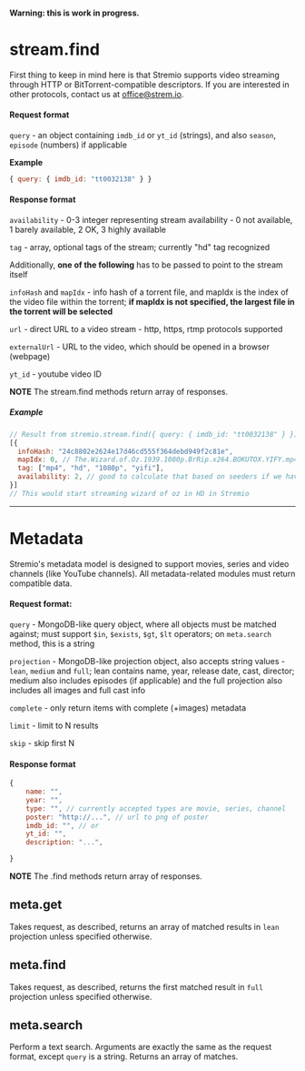 #### Warning: this is work in progress.

# stream.find
First thing to keep in mind here is that Stremio supports video streaming through HTTP or BitTorrent-compatible descriptors. If you are interested in other protocols, contact us at [office@strem.io](mailto:office@strem.io).

#### Request format
``query`` - an object containing ``imdb_id`` or ``yt_id`` (strings), and also ``season``, ``episode`` (numbers) if applicable

**Example**
```javascript
{ query: { imdb_id: "tt0032138" } }
```

#### Response format

``availability`` - 0-3 integer representing stream availability - 0 not available, 1 barely available, 2 OK, 3 highly available

``tag`` - array, optional tags of the stream; currently "hd" tag recognized

Additionally, **one of the following** has to be passed to point to the stream itself

``infoHash`` and ``mapIdx`` - info hash of a torrent file, and mapIdx is the index of the video file within the torrent; **if mapIdx is not specified, the largest file in the torrent will be selected**

``url`` - direct URL to a video stream - http, https, rtmp protocols supported

``externalUrl`` - URL to the video, which should be opened in a browser (webpage) 

``yt_id`` - youtube video ID

**NOTE** The stream.find methods return array of responses.

##### Example
```javascript
// Result from stremio.stream.find({ query: { imdb_id: "tt0032138" } })
[{ 
  infoHash: "24c8802e2624e17d46cd555f364debd949f2c81e",
  mapIdx: 0, // The.Wizard.of.Oz.1939.1080p.BrRip.x264.BOKUTOX.YIFY.mp4 
  tag: ["mp4", "hd", "1080p", "yifi"],
  availability: 2, // good to calculate that based on seeders if we have them - 0 seeders - 0 avail, 0-20 - 1, 20-50 - 2, 50 - ... - 3 
}]
// This would start streaming wizard of oz in HD in Stremio
```

------------------------


# Metadata
Stremio's metadata model is designed to support movies, series and video channels (like YouTube channels). All metadata-related modules must return compatible data.

#### Request format: 
``query`` - MongoDB-like query object, where all objects must be matched against; must support ``$in``, ``$exists``, ``$gt``, ``$lt`` operators; on ``meta.search`` method, this is a string

``projection`` - MongoDB-like projection object, also accepts string values - ``lean``, ``medium`` and ``full``; lean contains name, year, release date, cast, director; medium also includes episodes (if applicable) and the full projection also includes all images and full cast info

``complete`` - only return items with complete (+images) metadata

``limit`` - limit to N results

``skip`` - skip first N


#### Response format
```javascript
{
	name: "",
	year: "",
	type: "", // currently accepted types are movie, series, channel
	poster: "http://...", // url to png of poster 
	imdb_id: "", // or
	yt_id: "",
	description: "...",

}
```
**NOTE** The .find methods return array of responses.

## meta.get
Takes request, as described, returns an array of matched results in ``lean`` projection unless specified otherwise.

## meta.find
Takes request, as described, returns the first matched result in ``full`` projection unless specified otherwise.

## meta.search
Perform a text search. Arguments are exactly the same as the request format, except ``query`` is a string. Returns an array of matches.

